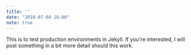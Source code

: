 ```yaml
---
title: ''
date: "2018-07-04 16:00"
note: true
---
```


This is to test production environments in Jekyll. If you're interested, I will post something in a bit more detail should this work.
